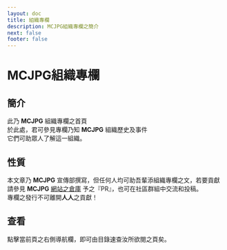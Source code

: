 ```yaml
---
layout: doc
title: 組織專欄
description: MCJPG組織專欄之簡介
next: false
footer: false
---
```

# MCJPG組織專欄
## 簡介
此乃 **MCJPG** 組織專欄之首頁<br>
於此處，君可參見專欄乃知 **MCJPG** 組織歷史及事件<br>
它們可助眾人了解這一組織。<br>
## 性質
本文章乃 **MCJPG** 宣傳部撰寫，但任何人均可助吾輩添組織專欄之文，若要貢獻請參見 **MCJPG** [網站之倉庫](https://github.com/MineJPGcraft/MCJPG "网站的仓库")
予之『PR』，也可在社區群組中交流和投稿。<br>
專欄之發行不可離開**人人**之貢獻！
## 查看
點擊當前頁之右側導航欄，即可由目錄速查汝所欲閱之頁矣。
